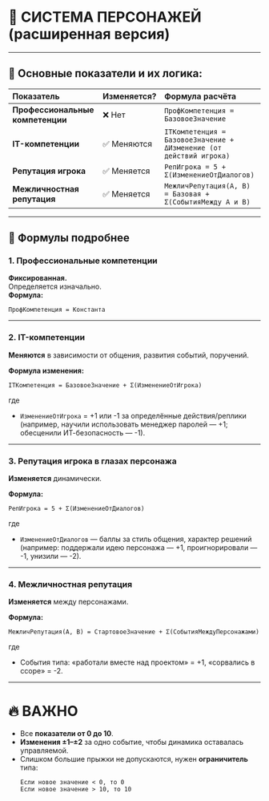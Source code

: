 

# 👥 **СИСТЕМА ПЕРСОНАЖЕЙ (расширенная версия)**

---

## 🎯 Основные показатели и их логика:

| Показатель                  | Изменяется? | Формула расчёта |
|:-----------------------------|:------------|:----------------|
| **Профессиональные компетенции** | ❌ Нет | `ПрофКомпетенция = БазовоеЗначение` |
| **IT-компетенции**             | ✅ Меняются | `ITКомпетенция = БазовоеЗначение + ΔИзменение (от действий игрока)` |
| **Репутация игрока**           | ✅ Меняется | `РепИгрока = 5 + Σ(ИзменениеОтДиалогов)` |
| **Межличностная репутация**     | ✅ Меняется | `МежличРепутация(A, B) = Базовая + Σ(СобытияМежду A и B)` |

---

## 📜 **Формулы подробнее**

### 1. **Профессиональные компетенции**

**Фиксированная.**  
Определяется изначально.  
**Формула:**
```text
ПрофКомпетенция = Константа
```

---
### 2. **IT-компетенции**

**Меняются** в зависимости от общения, развития событий, поручений.

**Формула изменения:**
```text
ITКомпетенция = БазовоеЗначение + Σ(ИзменениеОтИгрока)
```
где  
- `ИзменениеОтИгрока` = +1 или -1 за определённые действия/реплики (например, научили использовать менеджер паролей — +1; обесценили ИТ-безопасность — -1).

---

### 3. **Репутация игрока в глазах персонажа**

**Изменяется** динамически.

**Формула:**
```text
РепИгрока = 5 + Σ(ИзменениеОтДиалогов)
```
где  
- `ИзменениеОтДиалогов` — баллы за стиль общения, характер решений (например: поддержали идею персонажа — +1, проигнорировали — -1, унизили — -2).

---

### 4. **Межличностная репутация**

**Изменяется** между персонажами.

**Формула:**
```text
МежличРепутация(A, B) = СтартовоеЗначение + Σ(СобытияМеждуПерсонажами)
```
где  
- События типа: «работали вместе над проектом» = +1, «сорвались в ссоре» = -2.

---



# 🔥 ВАЖНО

- Все **показатели от 0 до 10**.
- **Изменения ±1–±2** за одно событие, чтобы динамика оставалась управляемой.
- Слишком большие прыжки не допускаются, нужен **ограничитель** типа:
  ```text
  Если новое значение < 0, то 0
  Если новое значение > 10, то 10
  ```
